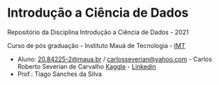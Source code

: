 # Introdução a Ciência de Dados
Repositório da Disciplina Introdução a Ciência de Dados - 2021

Curso de pós graduação - Instituto Mauá de Tecnologia -  [IMT](https://maua.br/pos-graduacao/especializacao-360h/ciencia-de-dados-e-inteligencia-artificial)

- Aluno: 20.84225-2@maua.br / carlosseverian@yahoo.com -  Carlos Roberto Severian de Carvalho [Kaggle](https://www.kaggle.com/carlosseverian) - [Linkedin](https://www.linkedin.com/in/carlos-severian-01a97b196/)<br>
- Prof.: Tiago Sanches da Silva

